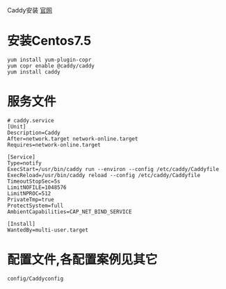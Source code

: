 Caddy安装
[官网](https://caddyserver.com/)
# 安装Centos7.5
```
yum install yum-plugin-copr
yum copr enable @caddy/caddy
yum install caddy
```
# 服务文件
```
# caddy.service
[Unit]
Description=Caddy
After=network.target network-online.target
Requires=network-online.target

[Service]
Type=notify
ExecStart=/usr/bin/caddy run --environ --config /etc/caddy/Caddyfile
ExecReload=/usr/bin/caddy reload --config /etc/caddy/Caddyfile
TimeoutStopSec=5s
LimitNOFILE=1048576
LimitNPROC=512
PrivateTmp=true
ProtectSystem=full
AmbientCapabilities=CAP_NET_BIND_SERVICE

[Install]
WantedBy=multi-user.target
```

# 配置文件,各配置案例见其它
```
config/Caddyconfig

```

